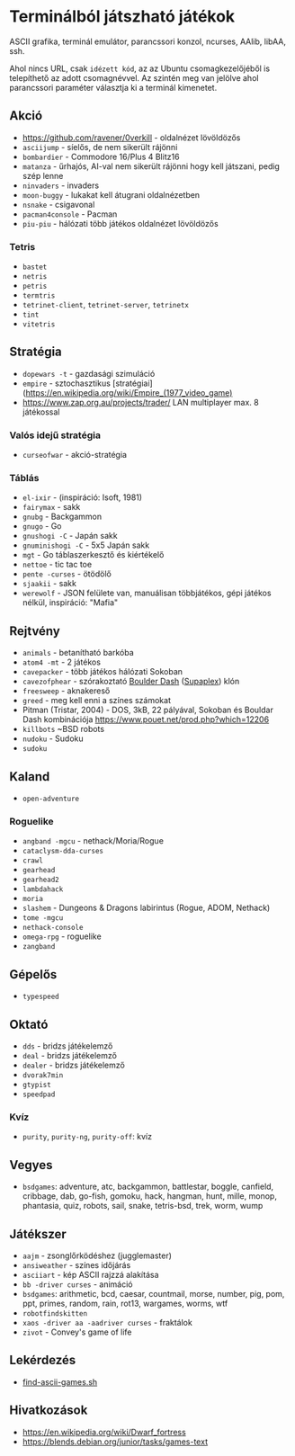 # Terminálból játszható játékok

ASCII grafika, terminál emulátor, parancssori konzol, ncurses, AAlib, libAA, ssh.

Ahol nincs URL, csak `idézett kód`, az az Ubuntu csomagkezelőjéből is telepíthető az adott csomagnévvel.
Az szintén meg van jelölve ahol parancssori paraméter választja ki a terminál kimenetet.

## Akció

* https://github.com/ravener/0verkill - oldalnézet lövöldözős
* `asciijump` - síelős, de nem sikerült rájönni
* `bombardier` - Commodore 16/Plus 4 Blitz16
* `matanza` - űrhajós, AI-val nem sikerült rájönni hogy kell játszani, pedig szép lenne
* `ninvaders` - invaders
* `moon-buggy` - lukakat kell átugrani oldalnézetben
* `nsnake` - csigavonal
* `pacman4console` - Pacman
* `piu-piu` - hálózati több játékos oldalnézet lövöldözős

### Tetris

* `bastet`
* `netris`
* `petris`
* `termtris`
* `tetrinet-client`, `tetrinet-server`, `tetrinetx`
* `tint`
* `vitetris`

## Stratégia

* `dopewars -t` - gazdasági szimuláció
* `empire` - sztochasztikus [stratégiai](https://en.wikipedia.org/wiki/Empire_(1977_video_game)
* https://www.zap.org.au/projects/trader/ LAN multiplayer max. 8 játékossal

### Valós idejű stratégia

* `curseofwar` - akció-stratégia

### Táblás

* `el-ixir` - (inspiráció: Isoft, 1981)
* `fairymax` - sakk
* `gnubg` - Backgammon
* `gnugo` - Go
* `gnushogi -C` - Japán sakk
* `gnuminishogi -C` - 5x5 Japán sakk
* `mgt` - Go táblaszerkesztő és kiértékelő
* `nettoe` - tic tac toe
* `pente -curses` - ötödölő
* `sjaakii` - sakk
* `werewolf` - JSON felülete van, manuálisan többjátékos, gépi játékos nélkül, inspiráció: "Mafia"

## Rejtvény

* `animals` - betanítható barkóba
* `atom4 -mt` - 2 játékos
* `cavepacker` - több játékos hálózati Sokoban
* `cavezofphear` - szórakoztató [Boulder Dash](https://en.wikipedia.org/wiki/Boulder_dash) ([Supaplex](https://en.wikipedia.org/wiki/Supaplex)) klón
* `freesweep` - aknakereső
* `greed` - meg kell enni a színes számokat
* Pitman (Tristar, 2004) - DOS, 3kB, 22 pályával, Sokoban és Bouldar Dash kombinációja https://www.pouet.net/prod.php?which=12206
* `killbots` ~BSD robots
* `nudoku` - Sudoku
* `sudoku`

## Kaland

* `open-adventure`

### Roguelike

* `angband -mgcu` - nethack/Moria/Rogue
* `cataclysm-dda-curses`
* `crawl`
* `gearhead`
* `gearhead2`
* `lambdahack`
* `moria`
* `slashem` - Dungeons & Dragons labirintus (Rogue, ADOM, Nethack)
* `tome -mgcu`
* `nethack-console`
* `omega-rpg` - roguelike
* `zangband`

## Gépelős

* `typespeed`

## Oktató

* `dds` - bridzs játékelemző
* `deal` - bridzs játékelemző
* `dealer` - bridzs játékelemző
* `dvorak7min`
* `gtypist`
* `speedpad`

### Kvíz

* `purity`, `purity-ng`, `purity-off`: kvíz

## Vegyes

* `bsdgames`: adventure, atc, backgammon, battlestar, boggle, canfield, cribbage, dab, go-fish, gomoku, hack, hangman, hunt, mille, monop, phantasia, quiz, robots, sail, snake, tetris-bsd, trek, worm, wump

## Játékszer

* `aajm` - zsonglőrködéshez (jugglemaster)
* `ansiweather` - színes időjárás
* `asciiart` - kép ASCII rajzzá alakítása
* `bb -driver curses` - animáció
* `bsdgames`: arithmetic, bcd, caesar, countmail, morse, number, pig, pom, ppt, primes, random, rain, rot13, wargames, worms, wtf
* `robotfindskitten`
* `xaos -driver aa -aadriver curses` - fraktálok
* `zivot` - Convey's game of life

## Lekérdezés

* [find-ascii-games.sh](find-ascii-games.sh)

## Hivatkozások

* https://en.wikipedia.org/wiki/Dwarf_fortress
* https://blends.debian.org/junior/tasks/games-text
